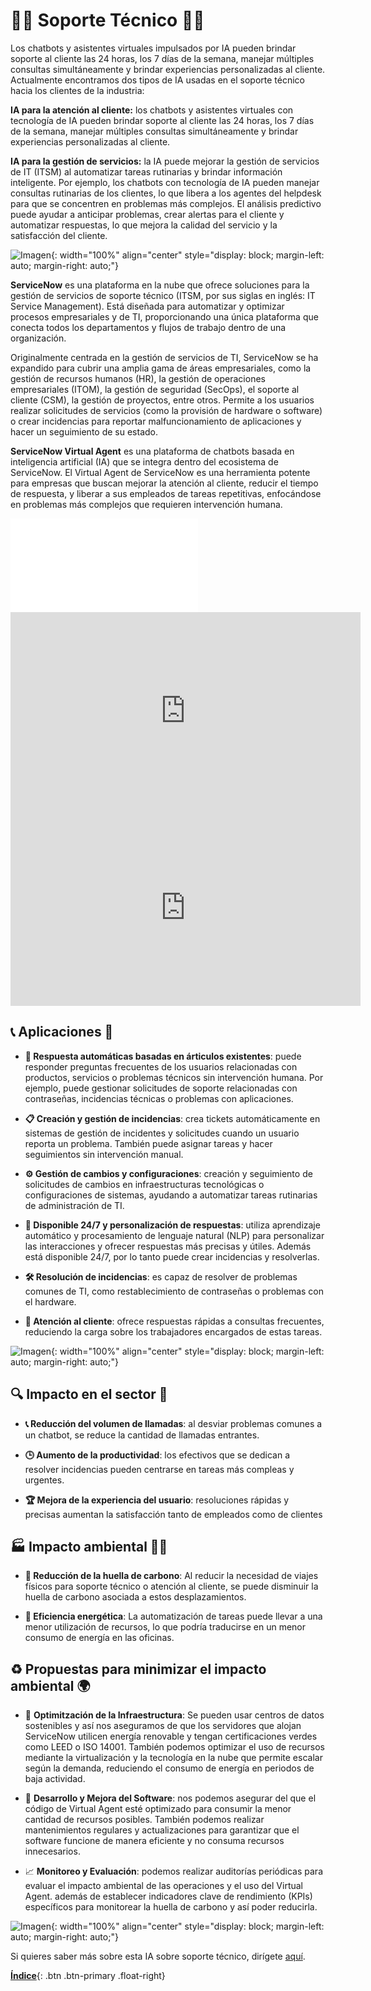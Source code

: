 # 🤖💬 Soporte Técnico 🤖💬


Los chatbots y asistentes virtuales impulsados ​​por IA pueden brindar soporte al cliente las 24 horas, los 7 días de la semana, manejar múltiples consultas simultáneamente y brindar experiencias personalizadas al cliente. Actualmente encontramos dos tipos de IA usadas en el soporte técnico hacia los clientes de la industria:

**IA para la atención al cliente:** los chatbots y asistentes virtuales con tecnología de IA pueden brindar soporte al cliente las 24 horas, los 7 días de la semana, manejar múltiples consultas simultáneamente y brindar experiencias personalizadas al cliente.

**IA para la gestión de servicios:** la IA puede mejorar la gestión de servicios de IT (ITSM) al automatizar tareas rutinarias y brindar información inteligente. Por ejemplo, los chatbots con tecnología de IA pueden manejar consultas rutinarias de los clientes, lo que libera a los agentes del helpdesk para que se concentren en problemas más complejos. El análisis predictivo puede ayudar a anticipar problemas, crear alertas para el cliente y automatizar respuestas, lo que mejora la calidad del servicio y la satisfacción del cliente.

![Imagen](./images/logosnow.png){: width="100%" align="center" style="display: block; margin-left: auto; margin-right: auto;"}

**ServiceNow** es una plataforma en la nube que ofrece soluciones para la gestión de servicios de soporte técnico (ITSM, por sus siglas en inglés: IT Service Management). Está diseñada para automatizar y optimizar procesos empresariales y de TI, proporcionando una única plataforma que conecta todos los departamentos y flujos de trabajo dentro de una organización.

Originalmente centrada en la gestión de servicios de TI, ServiceNow se ha expandido para cubrir una amplia gama de áreas empresariales, como la gestión de recursos humanos (HR), la gestión de operaciones empresariales (ITOM), la gestión de seguridad (SecOps), el soporte al cliente (CSM), la gestión de proyectos, entre otros.
Permite a los usuarios realizar solicitudes de servicios (como la provisión de hardware o software) o crear incidencias para reportar malfuncionamiento de aplicaciones y hacer un seguimiento de su estado.

**ServiceNow Virtual Agent**  es una plataforma de chatbots basada en inteligencia artificial (IA) que se integra dentro del ecosistema de ServiceNow. El Virtual Agent de ServiceNow es una herramienta potente para empresas que buscan mejorar la atención al cliente, reducir el tiempo de respuesta, y liberar a sus empleados de tareas repetitivas, enfocándose en problemas más complejos que requieren intervención humana.

<iframe src='//players.brightcove.net/5703385908001/default_default/index.html?videoId=6249212996001' allowfullscreen frameborder=0></iframe>

<iframe width="560" height="315" src="https://www.youtube.com/watch?v=2fWtESwJEDs&ab_channel=ServiceNowDocumentation" frameborder="0" allow="accelerometer; autoplay; encrypted-media; gyroscope; picture-in-picture" allowfullscreen></iframe>


<iframe width="560" height="315" src="https://www.youtube.com/embed/2fWtESwJEDs" frameborder="0" allow="accelerometer; autoplay; encrypted-media; gyroscope; picture-in-picture" allowfullscreen></iframe>


## 📞 Aplicaciones 💬

- **📄 Respuesta automáticas basadas en árticulos existentes**: puede responder preguntas frecuentes de los usuarios relacionadas con productos, servicios o problemas técnicos sin intervención humana. Por ejemplo, puede gestionar solicitudes de soporte relacionadas con contraseñas, incidencias técnicas o problemas con aplicaciones.

- **📋 Creación y gestión de incidencias**: crea tickets automáticamente en sistemas de gestión de incidentes y solicitudes cuando un usuario reporta un problema. También puede asignar tareas y hacer seguimientos sin intervención manual.

- **⚙️ Gestión de cambios y configuraciones**: creación y seguimiento de solicitudes de cambios en infraestructuras tecnológicas o configuraciones de sistemas, ayudando a automatizar tareas rutinarias de administración de TI.

- **📆 Disponible 24/7 y personalización de respuestas**: utiliza aprendizaje automático y procesamiento de lenguaje natural (NLP) para personalizar las interacciones y ofrecer respuestas más precisas y útiles. Además está disponible 24/7, por lo tanto puede crear incidencias y resolverlas.

- **🛠️ Resolución de incidencias**: es capaz de resolver de problemas comunes de TI, como restablecimiento de contraseñas o problemas con el hardware.

- **🤝 Atención al cliente**: ofrece respuestas rápidas a consultas frecuentes, reduciendo la carga sobre los trabajadores encargados de estas tareas.

![Imagen](./images/imagen1snow.png){: width="100%" align="center" style="display: block; margin-left: auto; margin-right: auto;"}

## 🔍 Impacto en el sector 🚀

- **📞 Reducción del volumen de llamadas**: al desviar problemas comunes a un chatbot, se reduce la cantidad de llamadas entrantes.

- **🕒 Aumento de la productividad**: los efectivos que se dedican a resolver incidencias pueden centrarse en tareas más compleas y urgentes.

- **🏆 Mejora de la experiencia del usuario**: resoluciones rápidas y precisas aumentan la satisfacción tanto de empleados como de clientes

## 🏭 Impacto ambiental 🚗💨

- **🍃 Reducción de la huella de carbono**: Al reducir la necesidad de viajes físicos para soporte técnico o atención al cliente, se puede disminuir la huella de carbono asociada a estos desplazamientos.

- **🔋 Eficiencia energética**: La automatización de tareas puede llevar a una menor utilización de recursos, lo que podría traducirse en un menor consumo de energía en las oficinas.


## ♻️ Propuestas para minimizar el impacto ambiental 🌍

- 🔄 **Optimitzación de la Infraestructura**: Se pueden usar centros de datos sostenibles y así nos aseguramos de que los servidores que alojan ServiceNow utilicen energía renovable y tengan certificaciones verdes como LEED o ISO 14001.
También podemos optimizar el uso de recursos mediante la virtualización y la tecnología en la nube que permite escalar según la demanda, reduciendo el consumo de energía en periodos de baja actividad.

- 🔧 **Desarrollo y Mejora del Software**: nos podemos asegurar del que el código de Virtual Agent esté optimizado para consumir la menor cantidad de recursos posibles. También podemos realizar mantenimientos regulares y actualizaciones para garantizar que el software funcione de manera eficiente y no consuma recursos innecesarios.

- 📈 **Monitoreo y Evaluación**: podemos realizar auditorías periódicas para evaluar el impacto ambiental de las operaciones y el uso del Virtual Agent.
además de establecer indicadores clave de rendimiento (KPIs) específicos para monitorear la huella de carbono y así poder reducirla.


![Imagen](./images/gif-chatbot.gif){: width="100%" align="center" style="display: block; margin-left: auto; margin-right: auto;"}

Si quieres saber más sobre esta IA sobre soporte técnico, dirígete [aquí](https://www.servicenow.com/es/standard/resource-center/data-sheet/ds-virtual-agent.html).

[**Índice**](../../README.md){: .btn .btn-primary .float-right}
